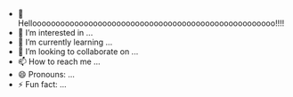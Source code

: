 
- 👋 Helloooooooooooooooooooooooooooooooooooooooooooooooooooo!!!!
- 👀 I’m interested in ...
- 🌱 I’m currently learning ...
- 💞️ I’m looking to collaborate on ...
- 📫 How to reach me ...
- 😄 Pronouns: ...
- ⚡ Fun fact: ...

<!---
Ooba-haruki/Ooba-haruki is a ✨ special ✨ repository because its `README.md` (this file) appears on your GitHub profile.
You can click the Preview link to take a look at your changes.
--->
